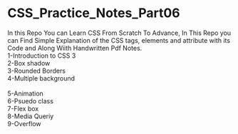 # CSS_Practice_Notes_Part06
In this Repo You can Learn CSS From Scratch To Advance, In This Repo you can Find Simple Explanation of the CSS tags, elements and attribute with its Code and Along Wiith Handwritten Pdf Notes.<br>
1-Introduction to CSS 3<br>
2-Box shadow<br>
3-Rounded Borders<br>
4-Multiple background<br>  
5-Animation <br>
6-Psuedo class <br>
7-Flex box<br>
8-Media Queriy<br> 
9-Overflow<br>
